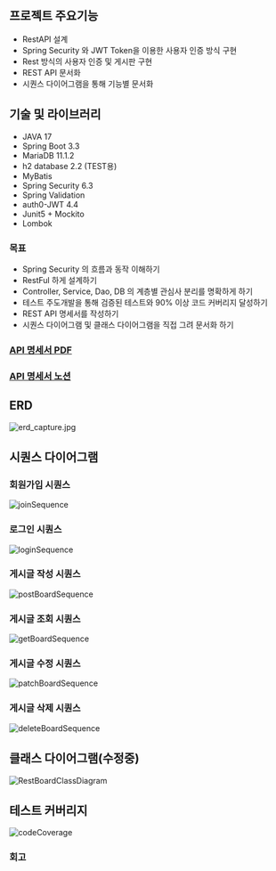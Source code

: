 
## 프로젝트 주요기능
- RestAPI 설계
- Spring Security 와 JWT Token을 이용한 사용자 인증 방식 구현
- Rest 방식의 사용자 인증 및 게시판 구현
- REST API 문서화 
- 시퀀스 다이어그램을 통해 기능별 문서화

## 기술 및 라이브러리
- JAVA 17
- Spring Boot 3.3
- MariaDB 11.1.2
- h2 database 2.2 (TEST용)
- MyBatis
- Spring Security 6.3
- Spring Validation
- auth0-JWT 4.4
- Junit5 + Mockito
- Lombok

### 목표
- Spring Security 의 흐름과 동작 이해하기
- RestFul 하게 설계하기
- Controller, Service, Dao, DB 의 계층별 관심사 분리를 명확하게 하기
- 테스트 주도개발을 통해 검증된 테스트와 90% 이상 코드 커버리지 달성하기
- REST API 명세서를 작성하기
- 시퀀스 다이어그램 및 클래스 다이어그램을 직접 그려 문서화 하기



### <a href="https://drive.google.com/file/d/1Rp4IJkPxKoVy4Cy0st-oMQTNiL6mtwlO/view?usp=sharing">API 명세서 PDF</a>
### <a href="https://hyunsense.notion.site/REST-API-f59958d679ac45adbe96fb923c4eafb4?pvs=4">API 명세서 노션</a>

## ERD
![erd_capture.jpg](..%2F..%2F..%2Fvsc_erd%2Ferd_capture.jpg)

## 시퀀스 다이어그램

### 회원가입 시퀀스
![joinSequence](https://github.com/user-attachments/assets/25f07f79-de71-4a6d-9759-ab978c7f5e3e)

### 로그인 시퀀스
![loginSequence](https://github.com/user-attachments/assets/118500d6-9476-42af-8aae-64f94321fdb2)

### 게시글 작성 시퀀스
![postBoardSequence](https://github.com/user-attachments/assets/af1627f7-2c07-4759-9eda-a072d677f0c8)

### 게시글 조회 시퀀스
![getBoardSequence](https://github.com/user-attachments/assets/e15963e5-5dad-4b01-b3ca-8e0cdcfb890b)

### 게시글 수정 시퀀스
![patchBoardSequence](https://github.com/user-attachments/assets/8672f884-7a54-4361-ba6c-8adf80add8bf)

### 게시글 삭제 시퀀스
![deleteBoardSequence](https://github.com/user-attachments/assets/3a6ae2f2-be1c-49d1-80d0-ef59a6462498)

## 클래스 다이어그램(수정중)
![RestBoardClassDiagram](https://github.com/user-attachments/assets/fb5b5e12-ee58-4193-941e-b77a2cb887ef)

## 테스트 커버리지
![codeCoverage](https://github.com/user-attachments/assets/2d8d8730-6b50-4b7a-ad4d-cbf68c3a7e88)

### 회고


